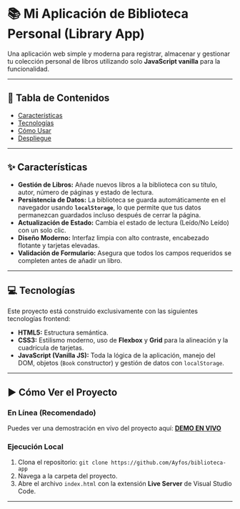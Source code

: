 # 📚 Mi Aplicación de Biblioteca Personal (Library App)

Una aplicación web simple y moderna para registrar, almacenar y gestionar tu colección personal de libros utilizando solo **JavaScript vanilla** para la funcionalidad.

---

## 🔗 Tabla de Contenidos

* [Características](#características)
* [Tecnologías](#tecnologías)
* [Cómo Usar](#cómo-usar)
* [Despliegue](#despliegue)

---

## ✨ Características

* **Gestión de Libros:** Añade nuevos libros a la biblioteca con su título, autor, número de páginas y estado de lectura.
* **Persistencia de Datos:** La biblioteca se guarda automáticamente en el navegador usando **`localStorage`**, lo que permite que tus datos permanezcan guardados incluso después de cerrar la página.
* **Actualización de Estado:** Cambia el estado de lectura (Leído/No Leído) con un solo clic.
* **Diseño Moderno:** Interfaz limpia con alto contraste, encabezado flotante y tarjetas elevadas.
* **Validación de Formulario:** Asegura que todos los campos requeridos se completen antes de añadir un libro.

---

## 💻 Tecnologías

Este proyecto está construido exclusivamente con las siguientes tecnologías frontend:

* **HTML5:** Estructura semántica.
* **CSS3:** Estilismo moderno, uso de **Flexbox** y **Grid** para la alineación y la cuadrícula de tarjetas.
* **JavaScript (Vanilla JS):** Toda la lógica de la aplicación, manejo del DOM, objetos (`Book` constructor) y gestión de datos con `localStorage`.

---

## ▶️ Cómo Ver el Proyecto

### En Línea (Recomendado)

Puedes ver una demostración en vivo del proyecto aquí:
[**DEMO EN VIVO**](https://ayfos.github.io/biblioteca-app/)

### Ejecución Local

1.  Clona el repositorio: `git clone https://github.com/Ayfos/biblioteca-app`
2.  Navega a la carpeta del proyecto.
3.  Abre el archivo `index.html` con la extensión **Live Server** de Visual Studio Code.

---